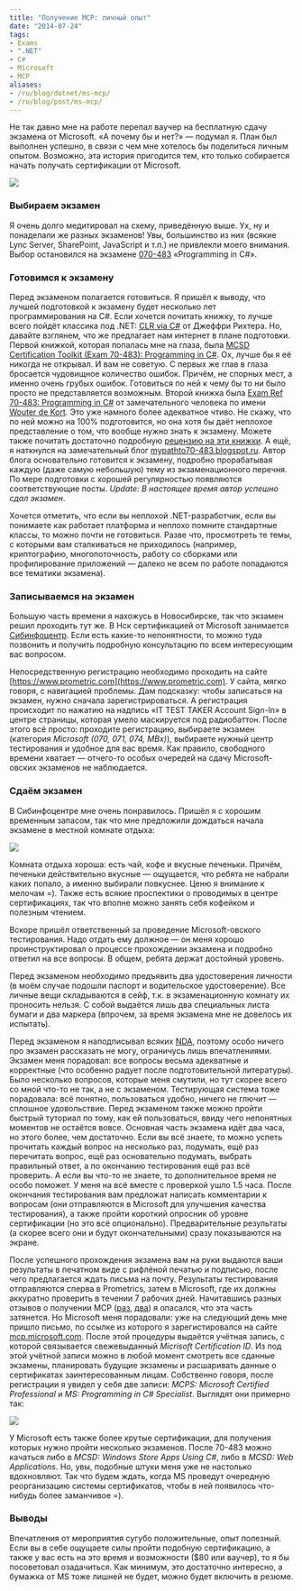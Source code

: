 ```yaml
---
title: "Получение MCP: личный опыт"
date: "2014-07-24"
tags:
- Exams
- ".NET"
- C#
- Microsoft
- MCP
aliases:
- /ru/blog/dotnet/ms-mcp/
- /ru/blog/post/ms-mcp/
---
```


Не так давно мне на работе перепал ваучер на бесплатную сдачу экзамена от Microsoft. «А почему бы и нет?» — подумал я. План был выполнен успешно, в связи с чем мне хотелось бы поделиться личным опытом. Возможно, эта история пригодится тем, кто только собирается начать получать сертификации от Microsoft.

<p class="center">
  <img src="/img/posts/dotnet/ms-mcp/mvp-roadmap.png" />
</p>

<!--more-->

### Выбираем экзамен

Я очень долго медитировал на схему, приведённую выше. Ух, ну и понаделали же разных экзаменов! Увы, большинство из них (всякие Lync Server, SharePoint, JavaScript и т.п.) не привлекли моего внимания. Выбор остановился на экзамене [070-483](https://www.microsoft.com/learning/ru-ru/exam-70-483.aspx) «Programming in C#».

### Готовимся к экзамену

Перед экзаменом полагается готовиться.
Я пришёл к выводу, что лучшей подготовкой к экзамену будет несколько лет программирования на C#.
Если хочется почитать книжку, то лучше всего пойдёт классика под .NET: [CLR via C#](https://www.goodreads.com/book/show/16033480-clr-via-c)	от Джеффри Рихтера.
Но, давайте взглянем, что же предлагает нам интернет в плане подготовки.
Первой книжкой, которая попалась мне на глаза, была	[MCSD Certification Toolkit (Exam 70-483): Programming in C#](https://www.goodreads.com/book/show/17082095-mcsd-certification-toolkit-exam-70-483).
Ох, лучше бы я её никогда не открывал. И вам не советую. С первых же глав в глаза бросается чудовищное количество ошибок. Причём, не спорных мест, а именно очень грубых ошибок. Готовиться по ней к чему бы то ни было просто не представляется возможным.
Второй книжка была [Exam Ref 70-483: Programming in C#](https://www.goodreads.com/book/show/16144492-exam-ref-70-483) от замечательного человека по имени [Wouter de Kort](http://wouterdekort.blogspot.ru/). Это уже намного более адекватное чтиво. Не скажу, что по ней можно на 100% подготовится, но она хотя бы даёт неплохое представление о том, что вообще нужно знать к экзамену.
Можете также почитать достаточно подробную [рецензию на эти книжки](http://sonyks2007.blogspot.ru/2014/02/microsoft-exam-70-483.html).
А ещё, я наткнулся на замечательный блог [mypathto70-483.blogspot.ru](http://mypathto70-483.blogspot.ru/). Автор блога основательно готовится к экзамену, подробно прорабатывая каждую (даже самую небольшую) тему из экзаменационного перечня. По мере подготовки с хорошей регулярностью появляются соответствующие посты. *Update: В настоящее время автор успешно сдал экзамен*.

Хочется отметить, что если вы неплохой .NET-разработчик, если вы понимаете как работает платформа и неплохо помните стандартные классы, то можно почти не готовиться. Разве что, просмотреть те темы, с которыми вам сталкиваться не приходилось (например, криптографию, многопоточность, работу со сборками или профилирование приложений — далеко не всем по работе попадаются все тематики экзамена).

### Записываемся на экзамен

Большую часть времени я нахожусь в Новосибирске, так что экзамен решил проходить тут же. В Нск сертификацией от Microsoft занимается [Сибинфоцентр](http://www.sibinfo.ru/). Если есть какие-то непонятности, то можно туда позвонить и получить подробную консультацию по всем интересующим вас вопросом.

Непосредственную регистрацию необходимо проходить на сайте [https://www.prometric.com](https://www.prometric.com). У сайта, мягко говоря, с навигацией проблемы. Дам подсказку: чтобы записаться на экзамен, нужно сначала зарегистрироваться. А регистрация происходит по нажатию на надпись «IT TEST TAKER Account Sign-In» в центре страницы, которая умело маскируется под радиобаттон. После этого всё просто: проходите регистрацию, выбираете экзамен (категория <i>Microsoft (070, 071, 074, MBx)</i>), выбираете нужный центр тестирования и удобное для вас время. Как правило, свободного времени хватает — отчего-то особых очередей на сдачу Microsoft-овских экзаменов не наблюдается.

### Сдаём экзамен

В Сибинфоцентре мне очень понравилось. Пришёл я с хорошим временным запасом, так что мне предложили дождаться начала экзамене в местной комнате отдыха:

<p class="center">
  <img src="/img/posts/dotnet/ms-mcp/subinfocenter.png" />
</p>

Комната отдыха хороша: есть чай, кофе и вкусные печеньки. Причём, печеньки действительно вкусные — ощущается, что ребята не набрали каких попало, а именно выбирали повкуснее. Ценю я внимание к мелочам =). Также есть всякие проспектики о проводимых в центре сертификациях, так что вполне можно занять себя кофейком и полезным чтением.

Вскоре пришёл ответственный за проведение Microsoft-овского тестирования. Надо отдать ему должное — он меня хорошо проинструктировал о процессе прохождении экзамена и подробно ответил на все вопросы. В общем, ребята держат достойный уровень.

Перед экзаменом необходимо предъявить два удостоверения личности (в моём случае подошли паспорт и водительское удостоверение). Все личные вещи складываются в сейф, т.к. в экзаменационную комнату их проносить нельзя. С собой выдаётся лишь два специальных листа бумаги и два маркера (впрочем, за время экзамена мне не довелось их испытать).

Перед экзаменом я наподписывал всяких [NDA](https://www.microsoft.com/learning/en-us/certification-exam-policies.aspx), поэтому особо ничего про экзамен рассказать не могу, ограничусь лишь впечатлениями. Экзамен меня порадовал: все вопросы весьма адекватные и корректные (что особенно радует после подготовительной литературы). Было несколько вопросов, которые меня смутили, но тут скорее всего со мной что-то не так, а не с экзаменом. Тестирующая система тоже порадовала: всё понятно, пользоваться удобно, ничего не глючит — сплошное удовольствие. Перед экзаменом также можно пройти быстрый туториал по тому, как ей пользоваться, ввиду чего непонятных моментов не остаётся вовсе. Основная часть экзамена идёт два часа, но этого более, чем достаточно. Если вы всё знаете, то можно успеть прочитать каждый вопрос на несколько раз, подумать, ещё раз перечитать вопрос, ещё раз основательно подумать, выбрать правильный ответ, а по окончанию тестирования ещё раз всё проверить. А если вы что-то не знаете, то дополнительное время не особо поможет. У меня на всё вместе с проверкой ушло 1.5 часа. После окончания тестирования вам предложат написать комментарии к вопросам (они отправляются в Microsoft для улучшения качества тестирования), а также пройти короткий опросник об уровне сертификации (но это всё опционально). Предварительные результаты (а скорее всего они и будут окончательными) сразу показываются на экране.

После успешного прохождения экзамена вам на руки выдаются ваши результаты в печатном виде с рифлёной печатью и подписью, после чего предлагается ждать письма на почту. Результаты тестирования отправляются сперва в Prometrics, затем в Microsoft, где их должны аккуратно проверить в течении 7 рабочих дней. Начитавшись разных отзывов о получении MCP ([раз](http://sonyks2007.blogspot.ru/2014/02/mcp.html),	[два](http://www.danshin.ms/2007/12/mcp.html)) я опасался, что эта часть затянется. Но Microsoft меня порадовали: уже на следующий день мне пришло письмо, по ссылке из которого я зарегистировался на сайте [mcp.microsoft.com](http://mcp.microsoft.com/). После этой процедуры выдаётся учётная запись, с которой связывается свежевыданный *Micrisoft Certification ID*. Из под этой учётной записи можно в любой момент смотреть все сданные экзамены, планировать будущие экзамены и расшаривать данные о сертификатах заинтересованным лицам. Собственно говоря, после регистрации я увидел у себя две записи: *MCPS: Microsoft Certified Professional* и *MS: Programming in C# Specialist*. Выглядят они примерно так:

<p class="center">
  <img src="/img/posts/dotnet/ms-mcp/mcp.png" />
</p>

У Microsoft есть также более крутые сертификации, для получения которых нужно пройти несколько экзаменов. После 70-483 можно качаться либо в *MCSD: Windows Store Apps Using C#*, либо в *MCSD: Web Applications*. Но, увы, подобные штуки меня уже не настолько вдохновляют. Так что будем ждать, когда MS проведут очередную реорганизацию системы сертификатов, чтобы в ней появилось что-нибудь более заманчивое =).

### Выводы

Впечатления от мероприятия сугубо положительные, опыт полезный. Если вы в себе ощущаете силы пройти подобную сертификацию, а также у вас есть на это время и возможности ($80 или ваучер), то я бы посоветовал озадачиться. Как минимум, это достаточно интересно, а бумажка от MS тоже лишней не будет, можно будет включить в резюме.
